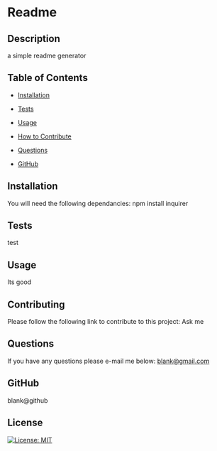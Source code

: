  
  # Readme

  ## Description
  a simple readme generator

  ## Table of Contents
  
  * [Installation](#installation)

  * [Tests](#tests)

  * [Usage](#usage)

  * [How to Contribute](#contribution)

  * [Questions](#questions)

  * [GitHub](#github)

  ## Installation

  You will need the following dependancies:
  npm install inquirer

  ## Tests
  test
  
  ## Usage
  Its good

  ## Contributing
  Please follow the following link to contribute to this project:
  Ask me

  ## Questions
  If you have any questions please e-mail me below:
  blank@gmail.com

  ## GitHub
  blank@github

  ## License
  [![License: MIT](https://img.shields.io/badge/License-MIT-yellow.svg)](https://opensource.org/licenses/MIT)
  